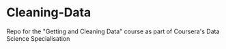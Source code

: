 # Cleaning-Data
Repo for the "Getting and Cleaning Data" course as part of Coursera's Data Science Specialisation
